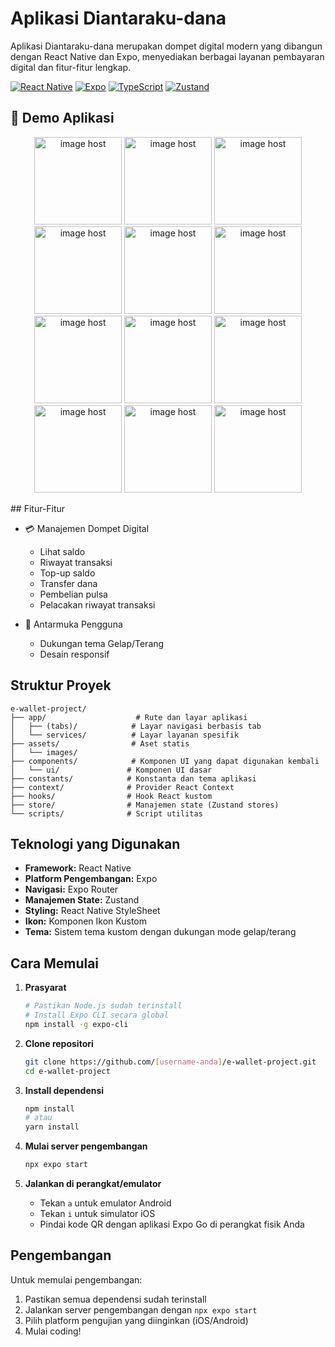# Aplikasi Diantaraku-dana

Aplikasi Diantaraku-dana merupakan dompet digital modern yang dibangun dengan React Native dan Expo, menyediakan berbagai layanan pembayaran digital dan fitur-fitur lengkap.

[![React Native](https://img.shields.io/badge/React%20Native-20232A?style=for-the-badge&logo=react&logoColor=61DAFB)](https://reactnative.dev/)
[![Expo](https://img.shields.io/badge/Expo-000020?style=for-the-badge&logo=expo&logoColor=white)](https://expo.dev/)
[![TypeScript](https://img.shields.io/badge/TypeScript-007ACC?style=for-the-badge&logo=typescript&logoColor=white)](https://www.typescriptlang.org/)
[![Zustand](https://img.shields.io/badge/Zustand-FF6B00?style=for-the-badge&logo=redux&logoColor=white)](https://zustand-demo.pmnd.rs/)

## 📸 Demo Aplikasi

<div align="center">

<a href="https://imgbox.com/PNbVObbZ" target="_blank"><img width="140" src="https://images2.imgbox.com/31/3b/PNbVObbZ_o.jpg" alt="image host"/></a>
<a href="https://imgbox.com/EoeXdSJa" target="_blank"><img width="140" src="https://images2.imgbox.com/80/4e/EoeXdSJa_o.jpg" alt="image host"/></a>
<a href="https://imgbox.com/BdjFE9Os" target="_blank"><img width="140" src="https://images2.imgbox.com/d8/63/BdjFE9Os_o.jpg" alt="image host"/></a>
<a href="https://imgbox.com/UhMdk0y2" target="_blank"><img width="140" src="https://images2.imgbox.com/21/59/UhMdk0y2_o.jpg" alt="image host"/></a>
<a href="https://imgbox.com/KpAHYWY7" target="_blank"><img width="140" src="https://images2.imgbox.com/df/bc/KpAHYWY7_o.jpg" alt="image host"/></a>
<a href="https://imgbox.com/41WQpPQn" target="_blank"><img width="140" src="https://images2.imgbox.com/ae/bb/41WQpPQn_o.jpg" alt="image host"/></a>
<a href="https://imgbox.com/5qLJlWkM" target="_blank"><img width="140" src="https://images2.imgbox.com/53/f5/5qLJlWkM_o.jpg" alt="image host"/></a>
<a href="https://imgbox.com/9N0Vm1VX" target="_blank"><img width="140" src="https://images2.imgbox.com/39/14/9N0Vm1VX_o.jpg" alt="image host"/></a>
<a href="https://imgbox.com/ZeICYqcd" target="_blank"><img width="140" src="https://images2.imgbox.com/b5/e9/ZeICYqcd_o.jpg" alt="image host"/></a>
<a href="https://imgbox.com/1LFFRu9s" target="_blank"><img width="140" src="https://images2.imgbox.com/c7/4f/1LFFRu9s_o.jpg" alt="image host"/></a>
<a href="https://imgbox.com/XtCqcK7r" target="_blank"><img width="140" src="https://images2.imgbox.com/56/c7/XtCqcK7r_o.jpg" alt="image host"/></a>
<a href="https://imgbox.com/QvfY8OsU" target="_blank"><img width="140" src="https://images2.imgbox.com/aa/be/QvfY8OsU_o.jpg" alt="image host"/></a>

</div>
## Fitur-Fitur

- 💳 Manajemen Dompet Digital

  - Lihat saldo
  - Riwayat transaksi
  - Top-up saldo
  - Transfer dana
  - Pembelian pulsa
  - Pelacakan riwayat transaksi

- 🎨 Antarmuka Pengguna
  - Dukungan tema Gelap/Terang
  - Desain responsif

## Struktur Proyek

```
e-wallet-project/
├── app/                    # Rute dan layar aplikasi
│   ├── (tabs)/            # Layar navigasi berbasis tab
│   └── services/          # Layar layanan spesifik
├── assets/                # Aset statis
│   └── images/
├── components/            # Komponen UI yang dapat digunakan kembali
│   └── ui/               # Komponen UI dasar
├── constants/            # Konstanta dan tema aplikasi
├── context/              # Provider React Context
├── hooks/                # Hook React kustom
├── store/                # Manajemen state (Zustand stores)
└── scripts/              # Script utilitas
```

## Teknologi yang Digunakan

- **Framework:** React Native
- **Platform Pengembangan:** Expo
- **Navigasi:** Expo Router
- **Manajemen State:** Zustand
- **Styling:** React Native StyleSheet
- **Ikon:** Komponen Ikon Kustom
- **Tema:** Sistem tema kustom dengan dukungan mode gelap/terang

## Cara Memulai

1. **Prasyarat**

   ```bash
   # Pastikan Node.js sudah terinstall
   # Install Expo CLI secara global
   npm install -g expo-cli
   ```

2. **Clone repositori**

   ```bash
   git clone https://github.com/[username-anda]/e-wallet-project.git
   cd e-wallet-project
   ```

3. **Install dependensi**

   ```bash
   npm install
   # atau
   yarn install
   ```

4. **Mulai server pengembangan**

   ```bash
   npx expo start
   ```

5. **Jalankan di perangkat/emulator**
   - Tekan `a` untuk emulator Android
   - Tekan `i` untuk simulator iOS
   - Pindai kode QR dengan aplikasi Expo Go di perangkat fisik Anda

## Pengembangan

Untuk memulai pengembangan:

1. Pastikan semua dependensi sudah terinstall
2. Jalankan server pengembangan dengan `npx expo start`
3. Pilih platform pengujian yang diinginkan (iOS/Android)
4. Mulai coding!
